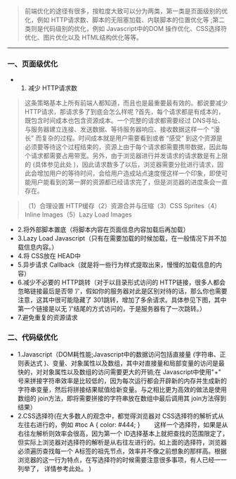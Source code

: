 > 前端优化的途径有很多，按粒度大致可以分为两类，第一类是页面级别的优化，例如 HTTP请求数、脚本的无阻塞加载、内联脚本的位置优化等 ;第二类则是代码级别的优化，例如 Javascript中的DOM 操作优化、CSS选择符优化、图片优化以及 HTML结构优化等等。
---
### 一、页面级优化
- 1. 减少 HTTP请求数
> 这条策略基本上所有前端人都知道，而且也是最重要最有效的。都说要减少 HTTP请求，那请求多了到底会怎么样呢 ?首先，每个请求都是有成本的，既包含时间成本也包含资源成本。一个完整的请求都需要经过 DNS寻址、与服务器建立连接、发送数据、等待服务器响应、接收数据这样一个 “漫长” 而复杂的过程。时间成本就是用户需要看到或者 “感受” 到这个资源是必须要等待这个过程结束的，资源上由于每个请求都需要携带数据，因此每个请求都需要占用带宽。另外，由于浏览器进行并发请求的请求数是有上限的 (具体参见此处 )，因此请求数多了以后，浏览器需要分批进行请求，因此会增加用户的等待时间，会给用户造成站点速度慢这样一个印象，即使可能用户能看到的第一屏的资源都已经请求完了，但是浏览器的进度条会一直存在。

> （1）合理设置 HTTP缓存（2）资源合并与压缩（3）CSS Sprites（4）Inline Images（5）Lazy Load Images
- 2.将外部脚本置底（将脚本内容在页面信息内容加载后再加载）
- 3.Lazy Load Javascript（只有在需要加载的时候加载，在一般情况下并不加载信息内容。）
- 4.将 CSS放在 HEAD中
- 5.异步请求 Callback（就是将一些行为样式提取出来，慢慢的加载信息的内容）
- 6.减少不必要的 HTTP跳转（对于以目录形式访问的 HTTP链接，很多人都会忽略链接最后是否带 ’/'，假如你的服务器对此是区别对待的话，那么你也需要注意，这其中很可能隐藏了 301跳转，增加了多余请求。具体参见下图，其中第一个链接是以无 ’/'结尾的方式访问的，于是服务器有了一次跳转。）
- 7.避免重复的资源请求
### 二、代码级优化
- 1.Javascript（DOM耗性能;Javascript中的数据访问包括直接量 (字符串、正则表达式 )、变量、对象属性以及数组，其中对直接量和局部变量的访问是最快的，对对象属性以及数组的访问需要更大的开销;在 Javascript中使用"+" 号来拼接字符串效率是比较低的，因为每次运行都会开辟新的内存并生成新的字符串变量，然后将拼接结果赋值给新变量。与之相比更为高效的做法是使用数组的 join方法，即将需要拼接的字符串放在数组中最后调用其 join方法得到结果）
- 2.CSS选择符(在大多数人的观念中，都觉得浏览器对 CSS选择符的解析式从左往右进行的，例如
#toc A { color: #444; }
　　这样一个选择符，如果是从右往左解析则效率会很高，因为第一个 ID选择基本上就把查找的范围限定了，但实际上浏览器对选择符的解析是从右往左进行的。如上面的选择符，浏览器必须遍历查找每一个 A标签的祖先节点，效率并不像之前想象的那样高。根据浏览器的这一行为特点，在写选择符的时候需要注意很多事项，有人已经一一列举了， 详情参考此处。
)
